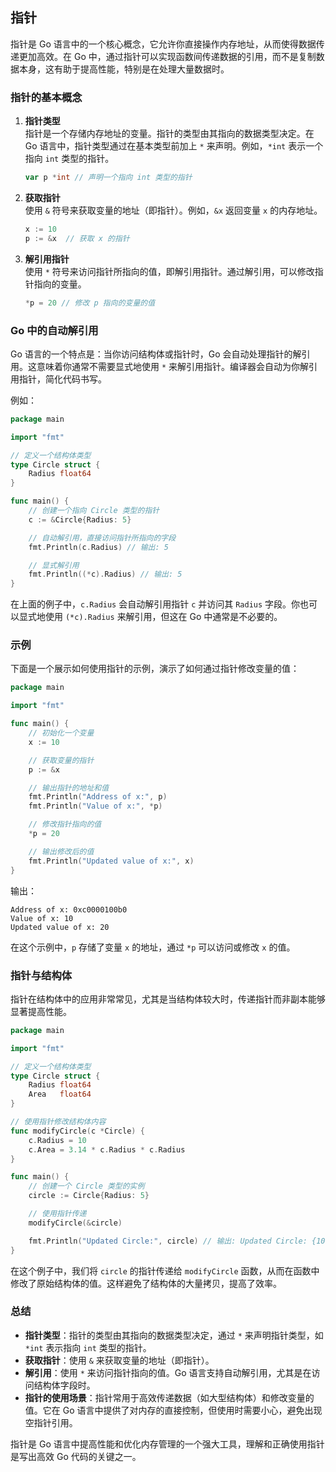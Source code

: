 
## 指针

指针是 Go 语言中的一个核心概念，它允许你直接操作内存地址，从而使得数据传递更加高效。在 Go 中，通过指针可以实现函数间传递数据的引用，而不是复制数据本身，这有助于提高性能，特别是在处理大量数据时。

### 指针的基本概念

1. **指针类型**  
   指针是一个存储内存地址的变量。指针的类型由其指向的数据类型决定。在 Go 语言中，指针类型通过在基本类型前加上 `*` 来声明。例如，`*int` 表示一个指向 `int` 类型的指针。

   ```go
   var p *int // 声明一个指向 int 类型的指针
   ```

2. **获取指针**  
   使用 `&` 符号来获取变量的地址（即指针）。例如，`&x` 返回变量 `x` 的内存地址。

   ```go
   x := 10
   p := &x  // 获取 x 的指针
   ```

3. **解引用指针**  
   使用 `*` 符号来访问指针所指向的值，即解引用指针。通过解引用，可以修改指针指向的变量。

   ```go
   *p = 20 // 修改 p 指向的变量的值
   ```

### Go 中的自动解引用

Go 语言的一个特点是：当你访问结构体或指针时，Go 会自动处理指针的解引用。这意味着你通常不需要显式地使用 `*` 来解引用指针。编译器会自动为你解引用指针，简化代码书写。

例如：

```go
package main

import "fmt"

// 定义一个结构体类型
type Circle struct {
    Radius float64
}

func main() {
    // 创建一个指向 Circle 类型的指针
    c := &Circle{Radius: 5}

    // 自动解引用，直接访问指针所指向的字段
    fmt.Println(c.Radius) // 输出: 5

    // 显式解引用
    fmt.Println((*c).Radius) // 输出: 5
}
```

在上面的例子中，`c.Radius` 会自动解引用指针 `c` 并访问其 `Radius` 字段。你也可以显式地使用 `(*c).Radius` 来解引用，但这在 Go 中通常是不必要的。

### 示例

下面是一个展示如何使用指针的示例，演示了如何通过指针修改变量的值：

```go
package main

import "fmt"

func main() {
    // 初始化一个变量
    x := 10

    // 获取变量的指针
    p := &x

    // 输出指针的地址和值
    fmt.Println("Address of x:", p)
    fmt.Println("Value of x:", *p)

    // 修改指针指向的值
    *p = 20

    // 输出修改后的值
    fmt.Println("Updated value of x:", x)
}
```

输出：

```
Address of x: 0xc0000100b0
Value of x: 10
Updated value of x: 20
```

在这个示例中，`p` 存储了变量 `x` 的地址，通过 `*p` 可以访问或修改 `x` 的值。

### 指针与结构体

指针在结构体中的应用非常常见，尤其是当结构体较大时，传递指针而非副本能够显著提高性能。

```go
package main

import "fmt"

// 定义一个结构体类型
type Circle struct {
    Radius float64
    Area   float64
}

// 使用指针修改结构体内容
func modifyCircle(c *Circle) {
    c.Radius = 10
    c.Area = 3.14 * c.Radius * c.Radius
}

func main() {
    // 创建一个 Circle 类型的实例
    circle := Circle{Radius: 5}

    // 使用指针传递
    modifyCircle(&circle)

    fmt.Println("Updated Circle:", circle) // 输出: Updated Circle: {10 314.0}
}
```

在这个例子中，我们将 `circle` 的指针传递给 `modifyCircle` 函数，从而在函数中修改了原始结构体的值。这样避免了结构体的大量拷贝，提高了效率。

### 总结

- **指针类型**：指针的类型由其指向的数据类型决定，通过 `*` 来声明指针类型，如 `*int` 表示指向 `int` 类型的指针。
- **获取指针**：使用 `&` 来获取变量的地址（即指针）。
- **解引用**：使用 `*` 来访问指针指向的值。Go 语言支持自动解引用，尤其是在访问结构体字段时。
- **指针的使用场景**：指针常用于高效传递数据（如大型结构体）和修改变量的值。它在 Go 语言中提供了对内存的直接控制，但使用时需要小心，避免出现空指针引用。

指针是 Go 语言中提高性能和优化内存管理的一个强大工具，理解和正确使用指针是写出高效 Go 代码的关键之一。